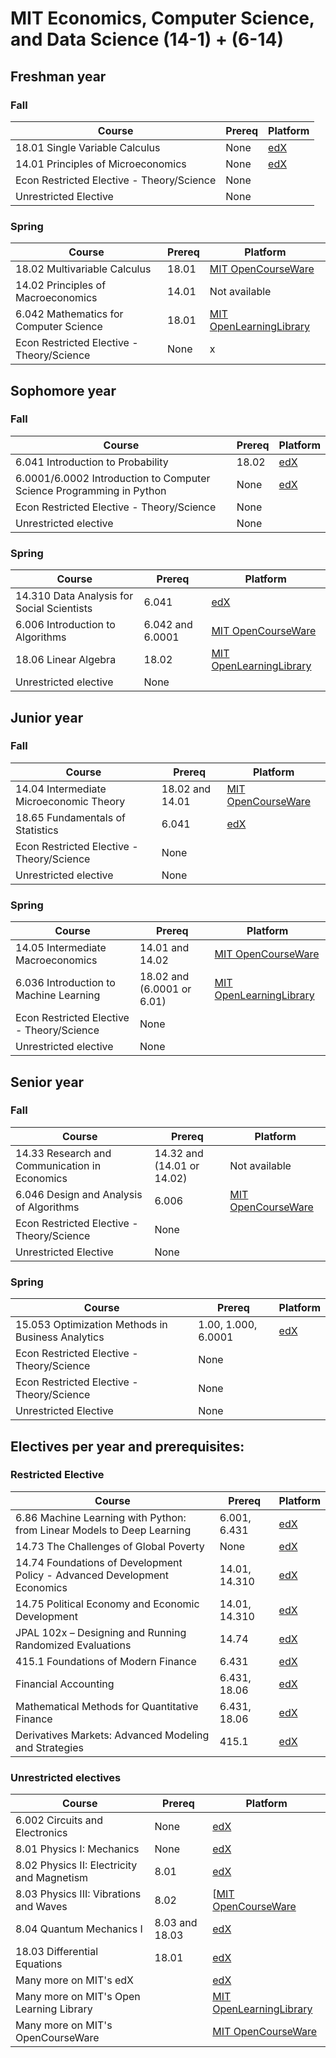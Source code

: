 # MIT Economics, Computer Science, and Data Science (14-1) + (6-14)

## Freshman year

### Fall

Course | Prereq | Platform
------------ | ------------- | ------------- 
18.01 Single Variable Calculus | None | [edX](https://www.edx.org/xseries/mitx-18.01x-single-variable-calculus)
14.01 Principles of Microeconomics | None | [edX](https://www.edx.org/course/microeconomics)
Econ Restricted Elective - Theory/Science | None |
Unrestricted Elective | None | 

###  Spring

Course | Prereq  | Platform
------------ | ------------- | ------------- 
18.02 Multivariable Calculus | 18.01 | [MIT OpenCourseWare](https://ocw.mit.edu/courses/mathematics/18-02sc-multivariable-calculus-fall-2010/)
14.02 Principles of Macroeconomics | 14.01 | Not available
6.042 Mathematics for Computer Science | 18.01 | [MIT OpenLearningLibrary](https://openlearninglibrary.mit.edu/courses/course-v1:OCW+6.042J+2T2019/about)
Econ Restricted Elective - Theory/Science | None | x

## Sophomore year

### Fall
Course | Prereq  | Platform
------------ | ------------- | ------------- 
6.041	Introduction to Probability | 18.02 | [edX]()
6.0001/6.0002 Introduction to Computer Science Programming in Python | None | [edX](https://www.edx.org/xseries/mitx-computational-thinking-using-python)
Econ Restricted Elective - Theory/Science | None |
Unrestricted elective | None |

### Spring
Course | Prereq  | Platform
------------ | ------------- | ------------- 
14.310 Data Analysis for Social Scientists | 6.041 | [edX]()
6.006 Introduction to Algorithms| 6.042 and 6.0001 | [MIT OpenCourseWare](https://ocw.mit.edu/courses/electrical-engineering-and-computer-science/6-006-introduction-to-algorithms-fall-2011/)
18.06 Linear Algebra | 18.02 | [MIT OpenLearningLibrary](https://openlearninglibrary.mit.edu/courses/course-v1:OCW+18.06SC+2T2019/about)
Unrestricted elective | None |


## Junior year

### Fall
Course | Prereq  | Platform
------------ | ------------- | ------------- 
14.04 Intermediate Microeconomic Theory	 | 18.02 and 14.01 | [MIT OpenCourseWare]()
18.65 Fundamentals of Statistics | 6.041 | [edX]()
Econ Restricted Elective - Theory/Science | None |
Unrestricted elective | None |


###  Spring

Course | Prereq  | Platform
------------ | ------------- | ------------- 
14.05 Intermediate Macroeconomics |  14.01 and 14.02 | [MIT OpenCourseWare]()
6.036 Introduction to Machine Learning | 18.02 and (6.0001 or 6.01) | [MIT OpenLearningLibrary](https://openlearninglibrary.mit.edu/courses/course-v1:MITx+6.036+1T2019/about)
Econ Restricted Elective - Theory/Science | None |
Unrestricted elective | None |


## Senior year

### Fall

Course | Prereq  | Platform
------------ | ------------- | ------------- 
14.33 Research and Communication in Economics |  14.32 and (14.01 or 14.02) | Not available
6.046 Design and Analysis of Algorithms	 | 6.006 | [MIT OpenCourseWare](https://ocw.mit.edu/courses/electrical-engineering-and-computer-science/6-046j-design-and-analysis-of-algorithms-spring-2015/index.htm)
Econ Restricted Elective - Theory/Science | None |
Unrestricted Elective | None |

###  Spring

Course | Prereq  | Platform
------------ | ------------- | ------------- 
15.053 Optimization Methods in Business Analytics	| 1.00, 1.000, 6.0001 | [edX]()
Econ Restricted Elective - Theory/Science | None |
Econ Restricted Elective - Theory/Science | None |
Unrestricted Elective | None |


## Electives per year and prerequisites:

### Restricted Elective

Course | Prereq  | Platform
------------ | ------------- | ------------- 
6.86 Machine Learning with Python: from Linear Models to Deep Learning| 6.001, 6.431 | [edX](https://www.edx.org/course/machine-learning-with-python-from-linear-models-to)
14.73 The Challenges of Global Poverty | None | [edX](https://www.edx.org/course/the-challenges-of-global-poverty)
14.74 Foundations of Development Policy - Advanced Development Economics | 14.01, 14.310 | [edX](https://www.edx.org/course/foundations-of-development-policy)
14.75 Political Economy and Economic Development | 14.01, 14.310 | [edX](https://www.edx.org/course/political-economy-and-economic-development)
JPAL 102x – Designing and Running Randomized Evaluations | 14.74  | [edX]()
415.1 Foundations of Modern Finance | 6.431 | [edX](https://www.edx.org/micromasters/mitx-finance)
Financial Accounting |  6.431, 18.06 | [edX](https://www.edx.org/course/finance-accounting)
Mathematical Methods for Quantitative Finance | 6.431, 18.06 | [edX](https://www.edx.org/course/mathematical-methods-for-quantitative-finance)
Derivatives Markets: Advanced Modeling and Strategies | 415.1 | [edX]()



### Unrestricted electives

Course | Prereq  | Platform
------------ | ------------- | ------------- 
6.002 Circuits and Electronics| None | [edX](https://www.edx.org/xseries/mitx-circuits-and-electronics)
8.01 Physics I: Mechanics | None | [edX](https://www.edx.org/xseries/mitx-introductory-mechanics)
8.02 Physics II: Electricity and Magnetism | 8.01 | [edX](https://www.edx.org/xseries/mitx-introductory-electricity-and-magnetism)
8.03 Physics III: Vibrations and Waves| 8.02| [[MIT OpenCourseWare](https://ocw.mit.edu/courses/physics/8-03sc-physics-iii-vibrations-and-waves-fall-2016/)
8.04 Quantum Mechanics I | 8.03 and 18.03 | [edX](https://www.edx.org/course/quantum-mechanics-a-first-course)
18.03 Differential Equations | 18.01 | [edX](https://www.edx.org/xseries/mitx-18.03x-differential-equations)
Many more on MIT's edX | | [edX](https://www.edx.org/school/mitx)
Many more on MIT's Open Learning Library | | [MIT OpenLearningLibrary](https://openlearning.mit.edu/courses-programs/open-learning-library)
Many more on MIT's OpenCourseWare | | [MIT OpenCourseWare](https://ocw.mit.edu/courses/audio-video-courses)

